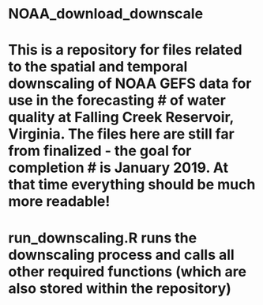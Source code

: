 # NOAA_download_downscale
# This is a repository for files related to the spatial and temporal downscaling of NOAA GEFS data for use in the forecasting # of water quality at Falling Creek Reservoir, Virginia. The files here are still far from finalized - the goal for completion # is January 2019. At that time everything should be much more readable!

# run_downscaling.R runs the downscaling process and calls all other required functions (which are also stored within the repository)
